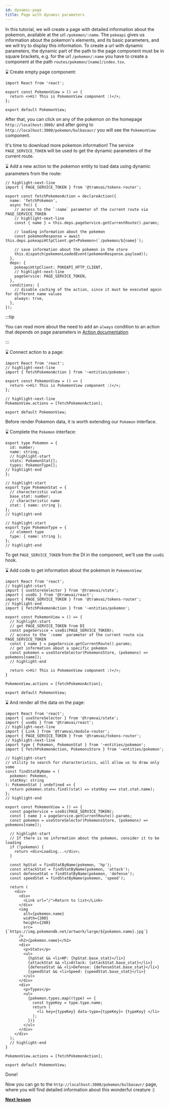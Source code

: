 ```yaml
---
id: dynamic-page
title: Page with dynamic parameters
---
```


In this tutorial, we will create a page with detailed information about the pokemon, available at the url `/pokemon/:name`.
The `pokeapi` gives us information about the pokemon's elements, and its basic parameters, and we will try to display this information.
To create a url with dynamic parameters, the dynamic part of the path to the page component must be in square brackets, e.g. for the url `/pokemon/:name` you have to create a component at the path `routes/pokemon/[name]/index.tsx`.

:hourglass: Create empty page component:

```tsx title="routes/pokemon/[name]/index.tsx"
import React from 'react';

export const PokemonView = () => {
  return <>Hi! This is PokemonView component :)</>;
};

export default PokemonView;
```

After that, you can click on any of the pokemon on the homepage `http://localhost:3000/` and after going to `http://localhost:3000/pokemon/bulbasaur/` you will see the `PokemonView` component.

It's time to download more pokemon information!
The service `PAGE_SERVICE_TOKEN` will be used to get the dynamic parameters of the current route.

:hourglass: Add a new action to the pokemon entity to load data using dynamic parameters from the route:

```tsx title="entities/pokemon/model.ts"
// highlight-next-line
import { PAGE_SERVICE_TOKEN } from '@tramvai/tokens-router';

export const fetchPokemonAction = declareAction({
  name: 'fetchPokemon',
  async fn() {
    // access to the `:name` parameter of the current route via PAGE_SERVICE_TOKEN
    // highlight-next-line
    const { name } = this.deps.pageService.getCurrentRoute().params;

    // loading information about the pokemon
    const pokemonResponse = await this.deps.pokeapiHttpClient.get<Pokemon>(`/pokemon/${name}`);

    // save information about the pokemon in the store
    this.dispatch(pokemonLoadedEvent(pokemonResponse.payload));
  },
  deps: {
    pokeapiHttpClient: POKEAPI_HTTP_CLIENT,
    // highlight-next-line
    pageService: PAGE_SERVICE_TOKEN,
  },
  conditions: {
    // disable caching of the action, since it must be executed again for different name values
    always: true,
  },
});
```

:::tip

You can read more about the need to add an `always` condition to an action that depends on page parameters in [Action documentation](concepts/action.md#peculiarities)

:::

:hourglass: Connect action to a page:

```tsx title="pages/pokemon/index.tsx"
import React from 'react';
// highlight-next-line
import { fetchPokemonAction } from '~entities/pokemon';

export const PokemonView = () => {
  return <>Hi! This is PokemonView component :)</>;
};

// highlight-next-line
PokemonView.actions = [fetchPokemonAction];

export default PokemonView;
```

Before render Pokemon data, it is worth extending our `Pokemon` interface.

:hourglass: Complete the `Pokemon` interface:

```tsx title="entities/pokemon/model.ts"
export type Pokemon = {
  id: number;
  name: string;
  // highlight-start
  stats: PokemonStat[];
  types: PokemonType[];
// highlight-end
};

// highlight-start
export type PokemonStat = {
  // characteristic value
  base_stat: number;
  // characteristic name
  stat: { name: string };
};
// highlight-end

// highlight-start
export type PokemonType = {
  // element type
  type: { name: string };
};
// highlight-end
```

To get `PAGE_SERVICE_TOKEN` from the DI in the component, we'll use the `useDi` hook.

:hourglass: Add code to get information about the pokemon in `PokemonView`:

```tsx title="pages/pokemon/index.tsx"
import React from 'react';
// highlight-start
import { useStoreSelector } from '@tramvai/state';
import { useDi } from '@tramvai/react';
import { PAGE_SERVICE_TOKEN } from '@tramvai/tokens-router';
// highlight-end
import { fetchPokemonAction } from '~entities/pokemon';

export const PokemonView = () => {
  // highlight-start
  // get PAGE_SERVICE_TOKEN from DI
  const pageService = useDi(PAGE_SERVICE_TOKEN);
  // access to the `:name` parameter of the current route via PAGE_SERVICE_TOKEN
  const { name } = pageService.getCurrentRoute().params;
  // get information about a specific pokemon
  const pokemon = useStoreSelector(PokemonsStore, (pokemons) => pokemons[name]);
  // highlight-end

  return <>Hi! This is PokemonView component :)</>;
}

PokemonView.actions = [fetchPokemonAction];

export default PokemonView;
```

:hourglass: And render all the data on the page:

```tsx title="pages/pokemon/index.tsx"
import React from 'react';
import { useStoreSelector } from '@tramvai/state';
import { useDi } from '@tramvai/react';
// highlight-next-line
import { Link } from '@tramvai/module-router';
import { PAGE_SERVICE_TOKEN } from '@tramvai/tokens-router';
// highlight-next-line
import type { Pokemon, PokemonStat } from '~entities/pokemon';
import { fetchPokemonAction, PokemonsStore } from '~entities/pokemon';

// highlight-start
// utility to search for characteristics, will allow us to draw only some
const findStatByName = (
  pokemon: Pokemon,
  statKey: string
): PokemonStat | undefined => {
  return pokemon.stats.find((stat) => statKey === stat.stat.name);
};
// highlight-end

export const PokemonView = () => {
  const pageService = useDi(PAGE_SERVICE_TOKEN);
  const { name } = pageService.getCurrentRoute().params;
  const pokemon = useStoreSelector(PokemonsStore, (pokemons) => pokemons[name]);

  // highlight-start
  // If there is no information about the pokemon, consider it to be loading
  if (!pokemon) {
    return <div>Loading...</div>;
  }

  const hpStat = findStatByName(pokemon, 'hp');
  const attackStat = findStatByName(pokemon, 'attack');
  const defenseStat = findStatByName(pokemon, 'defense');
  const speedStat = findStatByName(pokemon, 'speed');

  return (
    <div>
      <div>
        <Link url="/">Return to list</Link>
      </div>
      <img
        alt={pokemon.name}
        width={200}
        height={200}
        src={`https://img.pokemondb.net/artwork/large/${pokemon.name}.jpg`}
      />
      <h2>{pokemon.name}</h2>
      <div>
        <p>Stats</p>
        <ul>
          {hpStat && <li>HP: {hpStat.base_stat}</li>}
          {attackStat && <li>Attack: {attackStat.base_stat}</li>}
          {defenseStat && <li>Defense: {defenseStat.base_stat}</li>}
          {speedStat && <li>Speed: {speedStat.base_stat}</li>}
        </ul>
      </div>
      <div>
        <p>Types</p>
        <ul>
          {pokemon.types.map((type) => {
            const typeKey = type.type.name;
            return (
              <li key={typeKey} data-type={typeKey}> {typeKey} </li>
            );
          })}
        </ul>
      </div>
    </div>
  );
  // highlight-end
}

PokemonView.actions = [fetchPokemonAction];

export default PokemonView;
```

Done!

Now you can go to the `http://localhost:3000/pokemon/bulbasaur/` page, where you will find detailed information about this wonderful creature :)

**[Next lesson](tutorials/pokedex-app/06-styling.md)**
